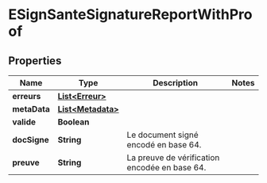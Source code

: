 # ESignSanteSignatureReportWithProof

## Properties
Name | Type | Description | Notes
------------ | ------------- | ------------- | -------------
**erreurs** | [**List&lt;Erreur&gt;**](Erreur.md) |  | 
**metaData** | [**List&lt;Metadata&gt;**](Metadata.md) |  | 
**valide** | **Boolean** |  | 
**docSigne** | **String** | Le document signé encodé en base 64. | 
**preuve** | **String** | La preuve de vérification encodée en base 64. | 
